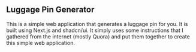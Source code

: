 ## Luggage Pin Generator

This is a simple web application that generates a luggage pin for you. It is built using Next.js and shadcn/ui. It simply uses some instructions that I gathered from the internet (mostly Quora) and put them together to create this simple web application.
